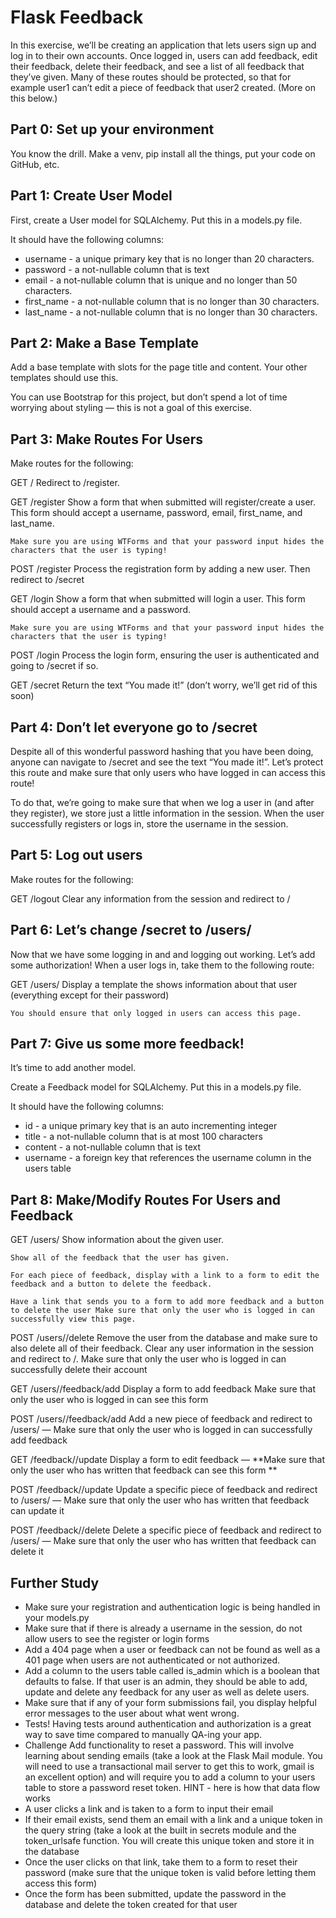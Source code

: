 # Flask Feedback

In this exercise, we’ll be creating an application that lets users sign up and log in to their own accounts. Once logged in, users can add feedback, edit their feedback, delete their feedback, and see a list of all feedback that they’ve given. Many of these routes should be protected, so that for example user1 can’t edit a piece of feedback that user2 created. (More on this below.)

## Part 0: Set up your environment

You know the drill. Make a venv, pip install all the things, put your code on GitHub, etc.

## Part 1: Create User Model

First, create a User model for SQLAlchemy. Put this in a models.py file.

It should have the following columns:

- username - a unique primary key that is no longer than 20 characters.
- password - a not-nullable column that is text
- email - a not-nullable column that is unique and no longer than 50 characters.
- first_name - a not-nullable column that is no longer than 30 characters.
- last_name - a not-nullable column that is no longer than 30 characters.

## Part 2: Make a Base Template

Add a base template with slots for the page title and content. Your other templates should use this.

You can use Bootstrap for this project, but don’t spend a lot of time worrying about styling — this is not a goal of this exercise.

## Part 3: Make Routes For Users

Make routes for the following:

GET /
Redirect to /register.

GET /register
Show a form that when submitted will register/create a user. This form should accept a username, password, email, first_name, and last_name.

    Make sure you are using WTForms and that your password input hides the characters that the user is typing!

POST /register
Process the registration form by adding a new user. Then redirect to /secret

GET /login
Show a form that when submitted will login a user. This form should accept a username and a password.

    Make sure you are using WTForms and that your password input hides the characters that the user is typing!

POST /login
Process the login form, ensuring the user is authenticated and going to /secret if so.

GET /secret
Return the text “You made it!” (don’t worry, we’ll get rid of this soon)

## Part 4: Don’t let everyone go to /secret

Despite all of this wonderful password hashing that you have been doing, anyone can navigate to /secret and see the text “You made it!”. Let’s protect this route and make sure that only users who have logged in can access this route!

To do that, we’re going to make sure that when we log a user in (and after they register), we store just a little information in the session. When the user successfully registers or logs in, store the username in the session.

## Part 5: Log out users

Make routes for the following:

GET /logout
Clear any information from the session and redirect to /

## Part 6: Let’s change /secret to /users/<username>

Now that we have some logging in and and logging out working. Let’s add some authorization! When a user logs in, take them to the following route:

GET /users/<username>
Display a template the shows information about that user (everything except for their password)

    You should ensure that only logged in users can access this page.

## Part 7: Give us some more feedback!

It’s time to add another model.

Create a Feedback model for SQLAlchemy. Put this in a models.py file.

It should have the following columns:

- id - a unique primary key that is an auto incrementing integer
- title - a not-nullable column that is at most 100 characters
- content - a not-nullable column that is text
- username - a foreign key that references the username column in the users table

## Part 8: Make/Modify Routes For Users and Feedback

GET /users/<username>
Show information about the given user.

    Show all of the feedback that the user has given.

    For each piece of feedback, display with a link to a form to edit the feedback and a button to delete the feedback.

    Have a link that sends you to a form to add more feedback and a button to delete the user Make sure that only the user who is logged in can successfully view this page.

POST /users/<username>/delete
Remove the user from the database and make sure to also delete all of their feedback. Clear any user information in the session and redirect to /. Make sure that only the user who is logged in can successfully delete their account

GET /users/<username>/feedback/add
Display a form to add feedback Make sure that only the user who is logged in can see this form

POST /users/<username>/feedback/add
Add a new piece of feedback and redirect to /users/<username> — Make sure that only the user who is logged in can successfully add feedback

GET /feedback/<feedback-id>/update
Display a form to edit feedback — **Make sure that only the user who has written that feedback can see this form **

POST /feedback/<feedback-id>/update
Update a specific piece of feedback and redirect to /users/<username> — Make sure that only the user who has written that feedback can update it

POST /feedback/<feedback-id>/delete
Delete a specific piece of feedback and redirect to /users/<username> — Make sure that only the user who has written that feedback can delete it

## Further Study

- Make sure your registration and authentication logic is being handled in your models.py
- Make sure that if there is already a username in the session, do not allow users to see the register or login forms
- Add a 404 page when a user or feedback can not be found as well as a 401 page when users are not authenticated or not authorized.
- Add a column to the users table called is_admin which is a boolean that defaults to false. If that user is an admin, they should be able to add, update and delete any feedback for any user as well as delete users.
- Make sure that if any of your form submissions fail, you display helpful error messages to the user about what went wrong.
- Tests! Having tests around authentication and authorization is a great way to save time compared to manually QA-ing your app.
- Challenge Add functionality to reset a password. This will involve learning about sending emails (take a look at the Flask Mail module. You will need to use a transactional mail server to get this to work, gmail is an excellent option) and will require you to add a column to your users table to store a password reset token. HINT - here is how that data flow works
- A user clicks a link and is taken to a form to input their email
- If their email exists, send them an email with a link and a unique token in the query string (take a look at the built in secrets module and the token_urlsafe function. You will create this unique token and store it in the database
- Once the user clicks on that link, take them to a form to reset their password (make sure that the unique token is valid before letting them access this form)
- Once the form has been submitted, update the password in the database and delete the token created for that user
